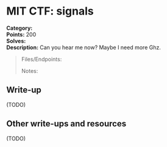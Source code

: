 # MIT CTF: signals  

**Category:**   
**Points:** 200  
**Solves:**   
**Description:** Can you hear me now? Maybe I need more Ghz.  

> Files/Endpoints:  
>   
> Notes:  
> 	  


## Write-up

(TODO)

## Other write-ups and resources

(TODO)
